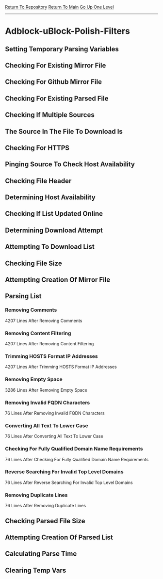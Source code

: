 [Return To Repository](https://github.com/deathbybandaid/piholeparser/)
[Return To Main](https://github.com/deathbybandaid/piholeparser/blob/master/RecentRunLogs/Mainlog.md)
[Go Up One Level](https://github.com/deathbybandaid/piholeparser/blob/master/RecentRunLogs/TopLevelScripts/30-Processing-External-Blacklists.md)
____________________________________
# Adblock-uBlock-Polish-Filters
## Setting Temporary Parsing Variables
## Checking For Existing Mirror File
## Checking For Github Mirror File
## Checking For Existing Parsed File
## Checking If Multiple Sources
## The Source In The File To Download Is
## Checking For HTTPS
## Pinging Source To Check Host Availability
## Checking File Header
## Determining Host Availability
## Checking If List Updated Online
## Determining Download Attempt
## Attempting To Download List
## Checking File Size
## Attempting Creation Of Mirror File
## Parsing List
### Removing Comments
4207 Lines After Removing Comments
### Removing Content Filtering
4207 Lines After Removing Content Filtering
### Trimming HOSTS Format IP Addresses
4207 Lines After Trimming HOSTS Format IP Addresses
### Removing Empty Space
3286 Lines After Removing Empty Space
### Removing Invalid FQDN Characters
76 Lines After Removing Invalid FQDN Characters
### Converting All Text To Lower Case
76 Lines After Converting All Text To Lower Case
### Checking For Fully Qualified Domain Name Requirements
76 Lines After Checking For Fully Qualified Domain Name Requirements
### Reverse Searching For Invalid Top Level Domains
76 Lines After Reverse Searching For Invalid Top Level Domains
### Removing Duplicate Lines
76 Lines After Removing Duplicate Lines
## Checking Parsed File Size
## Attempting Creation Of Parsed List
## Calculating Parse Time
## Clearing Temp Vars

